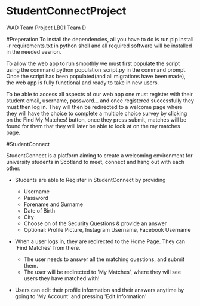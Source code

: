 # StudentConnectProject
WAD Team Project LB01 Team D

#Preperation
To install the dependencies, all you have to do is run pip install -r requirements.txt in python shell and all required 
software will be installed in the needed vesrion.
 
To allow the web app to run smoothly we must first populate the script using the command python population_script.py in 
the command prompt. Once the script has been populated(and all migrations have been made), the web app is fully functional 
and ready to take in new users.

To be able to access all aspects of our web app one must register with their student email, username, password... and once
registered successfully they must then log in. They will then be redirected to a welcome page where they will have the choice
to complete a multiple choice survey by clicking on the Find My Matches! button, once they press submit, matches will be found for them that they will later be able to look at on the my matches page.

#StudentConnect

StudentConnect is a platform aiming to create a welcoming environment for university students in Scotland to meet, connect and hang out with each other.

* Students are able to Register in StudentConnect by providing
  * Username
  * Password
  * Forename and Surname
  * Date of Birth
  * City
  * Choose on of the Security Questions & provide an answer
  * Optional: Profile Picture, Instagram Username, Facebook Username


* When a user logs in, they are redirected to the Home Page. They can 'Find Matches' from there.
  * The user needs to answer all the matching questions, and submit them.
  * The user will be redirected to 'My Matches', where they will see users they have matched with!


* Users can edit their profile information and their answers anytime by going to 'My Account' and pressing 'Edit Information'


